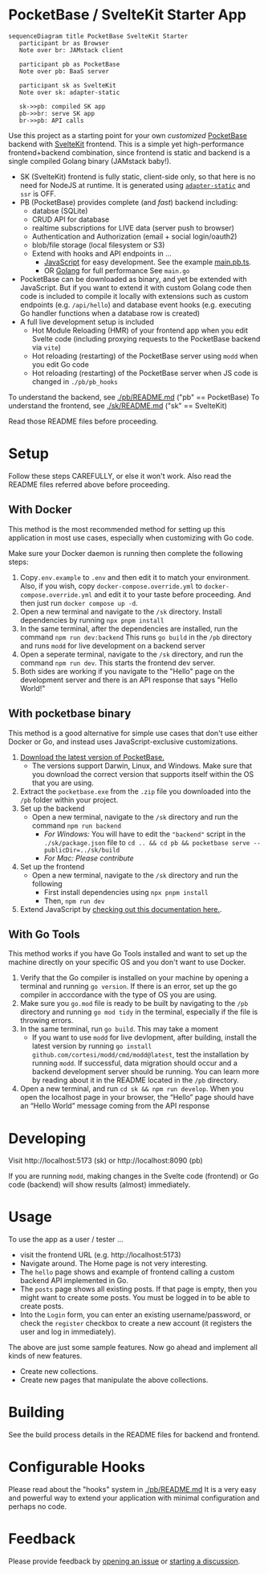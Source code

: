 # PocketBase / SvelteKit Starter App

```mermaid
sequenceDiagram title PocketBase SvelteKit Starter
   participant br as Browser
   Note over br: JAMstack client

   participant pb as PocketBase
   Note over pb: BaaS server

   participant sk as SvelteKit
   Note over sk: adapter-static

   sk->>pb: compiled SK app
   pb->>br: serve SK app
   br->>pb: API calls
```

Use this project as a starting point for your own _customized_
[PocketBase](https://github.com/pocketbase/pocketbase) backend
with [SvelteKit](https://kit.svelte.dev) frontend.
This is a simple yet high-performance frontend+backend combination, since
frontend is static and backend is a single compiled Golang binary (JAMstack baby!).

- SK (SvelteKit) frontend is fully static, client-side only, so that here is no need
  for NodeJS at runtime. It is generated using
  [`adapter-static`](https://github.com/sveltejs/kit/tree/master/packages/adapter-static)
  and `ssr` is OFF.
- PB (PocketBase) provides complete (and _fast_) backend including:
  - databse (SQLite)
  - CRUD API for database
  - realtime subscriptions for LIVE data (server push to browser)
  - Authentication and Authorization (email + social login/oauth2)
  - blob/file storage (local filesystem or S3)
  - Extend with hooks and API endpoints in ...
    - [JavaScript](https://pocketbase.io/docs/js-overview/) for easy development.
      See the example [main.pb.ts](./pb/pb_hooks/main.pb.ts).
    - OR [Golang](https://pocketbase.io/docs/go-overview/) for full performance
      See `main.go`
- PocketBase can be downloaded as binary, and yet be extended with JavaScript.
  But if you want to extend it with custom Golang code then code is included
  to compile it locally with extensions such as custom endpoints (e.g. `/api/hello`)
  and database event hooks (e.g. executing Go handler functions when a database row is created)
- A full live development setup is included
  - Hot Module Reloading (HMR) of your frontend app when you edit Svelte code (including proxying requests to the PocketBase backend via `vite`)
  - Hot reloading (restarting) of the PocketBase server using `modd` when you edit Go code
  - Hot reloading (restarting) of the PocketBase server when JS code is changed in `./pb/pb_hooks`

To understand the backend, see [./pb/README.md](./pb/README.md) ("pb" == PocketBase)
To understand the frontend, see [./sk/README.md](./sk/README.md) ("sk" == SvelteKit)

Read those README files before proceeding.

# Setup

Follow these steps CAREFULLY, or else it won't work. Also read the README files referred above before proceeding.

## With Docker

This method is the most recommended method for setting up this application in most use cases, especially when customizing with Go code.

Make sure your Docker daemon is running then complete the following steps:

1. Copy`.env.example` to `.env` and then edit it to match your environment.
   Also, if you wish, copy `docker-compose.override.yml` to `docker-compose.override.yml`
   and edit it to your taste before proceeding.
   And then just run `docker compose up -d`.
2. Open a new terminal and navigate to the `/sk` directory. Install dependencies by
   running `npx pnpm install`
3. In the same terminal, after the dependencies are installed, run the command `npm run dev:backend`
   This runs `go build` in the `/pb` directory and runs `modd` for live development on a
   backend server
4. Open a seperate terminal, navigate to the `/sk` directory, and run the command `npm run dev`.
   This starts the frontend dev server.
5. Both sides are working if you navigate to the "Hello" page on the development server
   and there is an API response that says "Hello World!"

## With pocketbase binary

This method is a good alternative for simple use cases that don't use either Docker or Go, and instead uses JavaScript-exclusive customizations.

1. [Download the latest version of PocketBase.](https://github.com/pocketbase/pocketbase/releases/latest)
   - The versions support Darwin, Linux, and Windows. Make sure that you download the correct version that supports itself within the OS that you are using.
2. Extract the `pocketbase.exe` from the `.zip` file you downloaded into the `/pb` folder within your project.
3. Set up the backend
   - Open a new terminal, navigate to the `/sk` directory and run the command `npm run backend`
     - _For Windows:_ You will have to edit the `"backend"` script in the `./sk/package.json` file to `cd .. && cd pb && pocketbase serve --publicDir=../sk/build`
     - _For Mac:_ _Please contribute_
4. Set up the frontend
   - Open a new terminal, navigate to the `/sk` directory and run the following
     - First install dependencies using `npx pnpm install`
     - Then, `npm run dev`
5. Extend JavaScript by [checking out this documentation here.](https://pocketbase.io/docs/js-overview/).

## With Go Tools

This method works if you have Go Tools installed and want to set up the machine directly on your specific OS and you don't want to use Docker.

1. Verify that the Go compiler is installed on your machine by opening a terminal and running `go version`. If there is an error, set up the go compiler in acccordance with the type of OS you are using.
2. Make sure you `go.mod` file is ready to be built by navigating to the `/pb` directory and running `go mod tidy` in the terminal, especially if the file is throwing errors.
3. In the same terminal, run `go build`. This may take a moment
   - If you want to use `modd` for live devlopment, after building, install the latest version by running `go install github.com/cortesi/modd/cmd/modd@latest`, test the installation by running `modd`. If successful, data migration should occur and a backend development server should be running. You can learn more by reading about it in the README located in the `/pb` directory.
4. Open a new terminal, and run `cd sk && npm run develop`. When you open the localhost page in your browser, the “Hello” page should have an “Hello World” message coming from the API response

# Developing

Visit http://localhost:5173 (sk) or http://localhost:8090 (pb)

If you are running `modd`, making changes in the Svelte code (frontend) or Go code (backend) will show
results (almost) immediately.

# Usage

To use the app as a user / tester ...

- visit the frontend URL (e.g. http://localhost:5173)
- Navigate around. The Home page is not very interesting.
- The `hello` page shows and example of frontend calling a custom backend API implemented in Go.
- The `posts` page shows all existing posts. If that page is empty, then you might want to create some posts. You must be logged in to be able to create posts.
- Into the `Login` form, you can enter an existing username/password, or check the `register` checkbox to create a new account (it registers the user and log in immediately).

The above are just some sample features. Now go ahead and implement all kinds of new features.

- Create new collections.
- Create new pages that manipulate the above collections.

# Building

See the build process details in the README files for backend and frontend.

# Configurable Hooks

Please read about the "hooks" system in [./pb/README.md](./pb/README.md)
It is a very easy and powerful way to extend your application with minimal
configuration and perhaps no code.

# Feedback

Please provide feedback by
[opening an issue](https://github.com/spinspire/pocketbase-sveltekit-starter/issues/new)
or
[starting a discussion](https://github.com/spinspire/pocketbase-sveltekit-starter/discussions).
